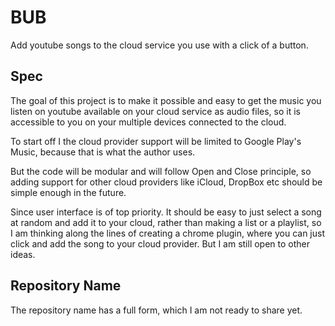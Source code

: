 # BUB
Add youtube songs to the cloud service you use with a click of a button.

## Spec
The goal of this project is to make it possible and easy to get the music you listen on youtube available on your cloud service as audio files, so it is accessible to you on your multiple devices connected to the cloud. 

To start off I the cloud provider support will be limited to Google Play's Music, because 
that is what the author uses.

But the code will be modular and will follow Open and Close principle, so adding support for other cloud providers like iCloud, DropBox etc should be simple enough in the future. 

Since user interface is of top priority. It should be easy to just select a song at random and add it to your cloud, rather than making a list or a playlist, so I am thinking along the lines of creating a chrome plugin, where you can just click and add the song to your cloud provider. But I am still open to other ideas. 


## Repository Name
The repository name has a full form, which I am not ready to share yet.